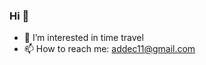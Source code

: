 ### Hi 👋

- 👀 I’m interested in time travel
- 📫 How to reach me: addec11@gmail.com
<!--
<div>
  <img align="center" src="https://github-readme-stats.vercel.app/api?username=addecrona&show_icons=true&theme=dark" alt="addecrona" />
<div/>
<br />
  
<div>
  <img align="center" src="https://github-readme-stats.vercel.app/api/top-langs/?username=addecrona&layout=compact&hide=html&theme=dark" alt="addecrona" />
<div/>
<br />
-->
